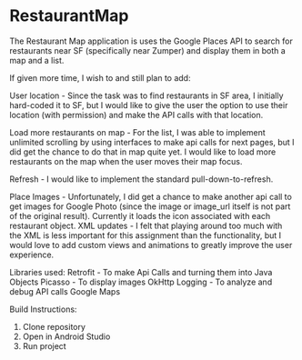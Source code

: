# RestaurantMap

The Restaurant Map application is uses the Google Places API to search for restaurants near SF (specifically near Zumper) and display them in both a map and a list.

If given more time, I wish to and still plan to add:

User location - Since the task was to find restaurants in SF area, I initially hard-coded it to SF, but I would like to give the user the option to use their location (with permission) and make the API calls with that location. 

Load more restaurants on map - For the list, I was able to implement unlimited scrolling by using interfaces to make api calls for next pages, but I did get the chance to do that in map quite yet. I would like to load more restaurants on the map when the user moves their map focus. 

Refresh - I would like to implement the standard pull-down-to-refresh. 

Place Images - Unfortunately, I did get a chance to make another api call to get images for Google Photo (since the image or image_url itself is not part of the original result). Currently it loads the icon associated with each restaurant object. 
XML updates - I felt that playing around too much with the XML is less important for this assignment than the functionality, but I would love to add custom views and animations to greatly improve the user experience. 


Libraries used:
Retrofit - To make Api Calls and turning them into Java Objects
Picasso - To display images 
OkHttp Logging - To analyze and debug API calls
Google Maps


Build Instructions:
1. Clone repository 
2. Open in Android Studio
3. Run project 